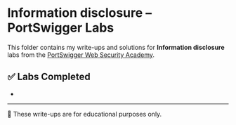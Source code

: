 # Information disclosure – PortSwigger Labs

This folder contains my write-ups and solutions for **Information disclosure** labs from the [PortSwigger Web Security Academy](https://portswigger.net/web-security/all-labs#information-disclosure).

## ✅ Labs Completed

- 

---

📌 These write-ups are for educational purposes only.

